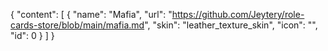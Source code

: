 {
  "content": [
    {
      "name": "Mafia",
      "url": "https://github.com/Jeytery/role-cards-store/blob/main/mafia.md",
      "skin": "leather_texture_skin",
      "icon": "",
      "id": 0
    }
  ]
}
